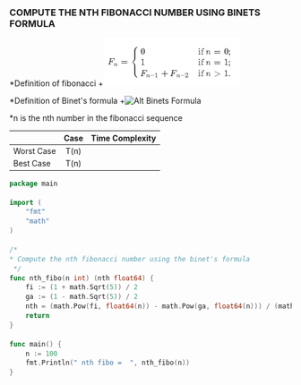 ### COMPUTE THE NTH FIBONACCI NUMBER USING BINETS FORMULA 

*Definition of fibonacci
+![Alt Fibonacci](assets/fibo.png?raw=true "Fibonacci")


*Definition of Binet's formula
+![Alt Binets Formula](screenshots/binetsformula.png?raw=true "Binets Formula")


*n is the nth number in the fibonacci sequence


|               | Case             | Time Complexity |
| ------------- |:----------------:|:---------------:|
| Worst Case    | T(n)             |                 |
| Best Case     | T(n)             |                 |



```go
package main

import (
	"fmt"
	"math"
)

/*
* Compute the nth fibonacci number using the binet's formula
 */
func nth_fibo(n int) (nth float64) {
	fi := (1 + math.Sqrt(5)) / 2
	ga := (1 - math.Sqrt(5)) / 2
	nth = (math.Pow(fi, float64(n)) - math.Pow(ga, float64(n))) / (math.Sqrt(5))
	return
}

func main() {
	n := 100
	fmt.Println(" nth fibo =  ", nth_fibo(n))
}
```

